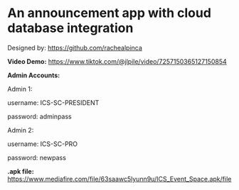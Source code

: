 # An announcement app with cloud database integration

Designed by: https://github.com/rachealpinca

**Video Demo:**
	https://www.tiktok.com/@jlpile/video/7257150365127150854

**Admin Accounts:**

Admin 1:

username: ICS-SC-PRESIDENT

password: adminpass
 
Admin 2:
	
 	
  username: ICS-SC-PRO
 	
  	
   password: newpass

**.apk file:**
	https://www.mediafire.com/file/63saawc5lyunn9u/ICS_Event_Space.apk/file


